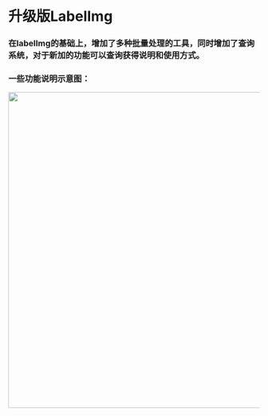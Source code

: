 # 升级版LabelImg

### 在labelImg的基础上，增加了多种批量处理的工具，同时增加了查询系统，对于新加的功能可以查询获得说明和使用方式。

### 一些功能说明示意图：
<img src="https://github.com/wufan-tb/improved-LabelImg/demo/0.png" width="633" >
